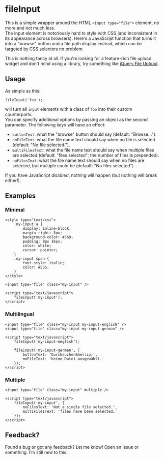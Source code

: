 # fileInput

This is a simple wrapper around the HTML `<input type="file">` element, no more and not much less.  
The input element is notoriously hard to style with CSS (and inconsistent in its appearance across browsers).
Here's a JavaScript function that turns it into a "browse" button and a file path display instead, which can be targeted
by CSS selectors no problem.

This is nothing fancy at all. If you're looking for a feature-rich file upload widget and don't mind using a library,
try something like [jQuery File Upload](https://github.com/blueimp/jQuery-File-Upload).

## Usage

As simple as this:  

    fileInput('foo');
will turn all `input` elements with a class of `foo` into their custom counterparts.  
You can specify additional options by passing an object as the second parameter. The following keys will have an effect:
* `buttonText`: what the "browse" button should say (default: "Browse&hellip;").
* `noFileText`: what the file name text should say when no file is selected (default: "No file selected.").
* `multiFilesText`: what the file name text should say when multiple files are selected (default: "files selected"; the number of files is prepended).
* `noFilesText`: what the file name text should say when no files are selected, but multiple could be (default: "No files selected").

If you have JavaScript disabled, nothing will happen (but nothing will break either!).

## Examples

### Minimal

	<style type="text/css">
		.my-input a {
			display: inline-block;
			margin-right: 8px;
			background-color: #369;
			padding: 8px 16px;
			color: white;
			cursor: pointer;
		}
		.my-input span {
			font-style: italic;
			color: #555;
		}
	</style>
	
	<input type="file" class="my-input" />
	
	<script type="text/javascript">
		fileInput('my-input');
	</script>
	
### Multilingual

	<input type="file" class="my-input my-input-english" />
	<input type="file" class="my-input my-input-german" />
	
	<script type="text/javascript">
		fileInput('my-input-english');

		fileInput('my-input-german', {
			buttonText: 'Durchsuchen&hellip;',
			noFileText: 'Keine Datei ausgewählt.'
		});
	</script>
	
### Multiple
	
	<input type="file" class="my-input" multiple />
	
	<script type="text/javascript">
		fileInput('my-input', {
		    noFilesText: 'Not a single file selected.',
		    multiFilesText: 'files have been selected.'
		});
	</script>	
	
## Feedback?

Found a bug or got any feedback? Let me know! Open an issue or something. I'm still new to this.